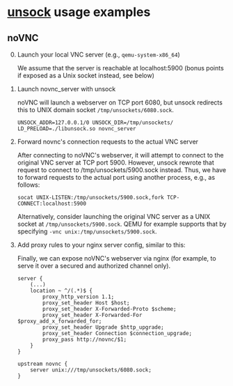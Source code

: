 # [unsock](../README.md) usage examples

## noVNC

0. Launch your local VNC server (e.g., `qemu-system-x86_64`)

    We assume that the server is reachable at localhost:5900 (bonus points if exposed as a
    Unix socket instead, see below)

1. Launch novnc_server with unsock

    noVNC will launch a webserver on TCP port 6080, but unsock redirects this to
    UNIX domain socket `/tmp/unsockets/6080.sock`. 

    ```
    UNSOCK_ADDR=127.0.0.1/0 UNSOCK_DIR=/tmp/unsockets/ LD_PRELOAD=./libunsock.so novnc_server
    ```

2. Forward novnc's connection requests to the actual VNC server

    After connecting to noVNC's webserver, it will attempt to connect to the original VNC
    server at TCP port 5900. However, unsock rewrote that request to connect to 
    /tmp/unsockets/5900.sock instead. Thus, we have to forward requests to the actual port
    using another process, e.g., as follows:

    ```
    socat UNIX-LISTEN:/tmp/unsockets/5900.sock,fork TCP-CONNECT:localhost:5900
    ```
    
    Alternatively, consider launching the original VNC server as a UNIX socket at
    `/tmp/unsockets/5900.sock`. QEMU for example supports that by specifying
    `-vnc unix:/tmp/unsockets/5900.sock`.

3. Add proxy rules to your nginx server config, similar to this:

    Finally, we can expose noVNC's webserver via nginx (for example, to serve it over
    a secured and authorized channel only).

    ```
    server {
        (...)
        location ~ ^/(.*)$ {
            proxy_http_version 1.1;
            proxy_set_header Host $host;
            proxy_set_header X-Forwarded-Proto $scheme;
            proxy_set_header X-Forwarded-For $proxy_add_x_forwarded_for;
            proxy_set_header Upgrade $http_upgrade;
            proxy_set_header Connection $connection_upgrade;
            proxy_pass http://novnc/$1;
        }
    }
    
    upstream novnc {
        server unix:///tmp/unsockets/6080.sock;
    }
    ```
